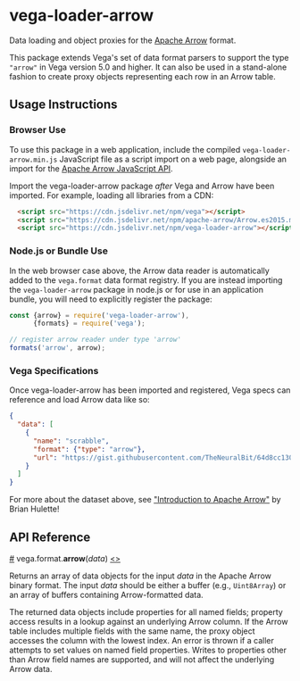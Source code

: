 # vega-loader-arrow

Data loading and object proxies for the [Apache Arrow](https://arrow.apache.org/) format.

This package extends Vega's set of data format parsers to support the type `"arrow"` in Vega version 5.0 and higher. It can also be used in a stand-alone fashion to create proxy objects representing each row in an Arrow table.

## Usage Instructions

### Browser Use

To use this package in a web application, include the compiled `vega-loader-arrow.min.js` JavaScript file as a script import on a web page, alongside an import for the [Apache Arrow JavaScript API](https://github.com/apache/arrow/tree/master/js).

Import the vega-loader-arrow package _after_ Vega and Arrow have been imported. For example, loading all libraries from a CDN:

```html
  <script src="https://cdn.jsdelivr.net/npm/vega"></script>
  <script src="https://cdn.jsdelivr.net/npm/apache-arrow/Arrow.es2015.min.js"></script>
  <script src="https://cdn.jsdelivr.net/npm/vega-loader-arrow"></script>
```

### Node.js or Bundle Use

In the web browser case above, the Arrow data reader is automatically added to the `vega.format` data format registry. If you are instead importing the `vega-loader-arrow` package in node.js or for use in an application bundle, you will need to explicitly register the package:

```js
const {arrow} = require('vega-loader-arrow'),
      {formats} = require('vega');

// register arrow reader under type 'arrow'
formats('arrow', arrow);
```

### Vega Specifications

Once vega-loader-arrow has been imported and registered, Vega specs can reference and load Arrow data like so:

```json
{
  "data": [
    {
      "name": "scrabble",
      "format": {"type": "arrow"},
      "url": "https://gist.githubusercontent.com/TheNeuralBit/64d8cc13050c9b5743281dcf66059de5/raw/c146baf28a8e78cfe982c6ab5015207c4cbd84e3/scrabble.arrow"
    }
  ]
}
```

For more about the dataset above, see ["Introduction to Apache Arrow"](https://beta.observablehq.com/@theneuralbit/introduction-to-apache-arrow) by Brian Hulette!

## API Reference

<a name="arrow" href="#arrow">#</a>
vega.format.<b>arrow</b>(<i>data</i>)
[<>](https://github.com/vega/vega/blob/master/src/arrow.js "Source")

Returns an array of data objects for the input *data* in the Apache Arrow binary format. The input *data* should be either a buffer (e.g., `Uint8Array`) or an array of buffers containing Arrow-formatted data.

The returned data objects include properties for all named fields; property access results in a lookup against an underlying Arrow column. If the Arrow table includes multiple fields with the same name, the proxy object accesses the column with the lowest index. An error is thrown if a caller attempts to set values on named field properties. Writes to properties other than Arrow field names are supported, and will not affect the underlying Arrow data.
